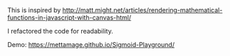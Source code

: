 This is inspired by http://matt.might.net/articles/rendering-mathematical-functions-in-javascript-with-canvas-html/

I refactored the code for readability.

Demo: https://mettamage.github.io/Sigmoid-Playground/
